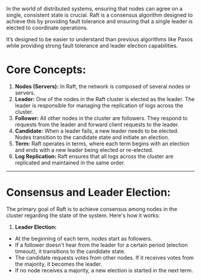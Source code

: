 
In the world of distributed systems, ensuring that nodes can agree on a single, consistent state is crucial. Raft is a consensus algorithm designed to achieve this by providing fault tolerance and ensuring that a single leader is elected to coordinate operations.

It’s designed to be easier to understand than previous algorithms like Paxos while providing strong fault tolerance and leader election capabilities.


Core Concepts:
==============

1.  **Nodes (Servers):** In Raft, the network is composed of several nodes or servers.
2.  **Leader:** One of the nodes in the Raft cluster is elected as the leader. The leader is responsible for managing the replication of logs across the cluster.
3.  **Follower:** All other nodes in the cluster are followers. They respond to requests from the leader and forward client requests to the leader.
4.  **Candidate:** When a leader fails, a new leader needs to be elected. Nodes transition to the candidate state and initiate an election.
5.  **Term:** Raft operates in terms, where each term begins with an election and ends with a new leader being elected or re-elected.
6.  **Log Replication:** Raft ensures that all logs across the cluster are replicated and maintained in the same order.

-----------

Consensus and Leader Election:
==============================

The primary goal of Raft is to achieve consensus among nodes in the cluster regarding the state of the system. Here's how it works:

1.  **Leader Election:**

-   At the beginning of each term, nodes start as followers.
-   If a follower doesn't hear from the leader for a certain period (election timeout), it transitions to the candidate state.
-   The candidate requests votes from other nodes. If it receives votes from the majority, it becomes the leader.
-   If no node receives a majority, a new election is started in the next term.